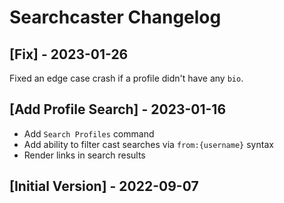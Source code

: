 # Searchcaster Changelog

## [Fix] - 2023-01-26
Fixed an edge case crash if a profile didn't have any `bio`.

## [Add Profile Search] - 2023-01-16

- Add `Search Profiles` command
- Add ability to filter cast searches via `from:{username}` syntax
- Render links in search results

## [Initial Version] - 2022-09-07
